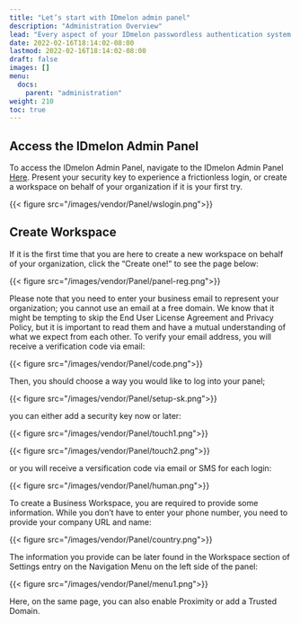```yaml
---
title: "Let’s start with IDmelon admin panel"
description: "Administration Overview"
lead: "Every aspect of your IDmelon passwordless authentication system can be managed from the IDmelon Admin Panel. This include enrolling and activating users' security keys, instantly granting or restricting access, carefully monitoring users' access, managing licenses, and more."
date: 2022-02-16T18:14:02-08:00
lastmod: 2022-02-16T18:14:02-08:00
draft: false
images: []
menu:
  docs:
    parent: "administration"
weight: 210
toc: true
---
```


## Access the IDmelon Admin Panel

To access the IDmelon Admin Panel, navigate to the IDmelon Admin Panel [Here](https://panel.idmelon.com).
Present your security key to experience a frictionless login, or create a workspace on behalf of your organization if it is your first try. 

{{< figure src="/images/vendor/Panel/wslogin.png">}}

## Create Workspace

If it is the first time that you are here to create a new workspace on behalf of your organization, click the “Create one!” to see the page below:

{{< figure src="/images/vendor/Panel/panel-reg.png">}}

Please note that you need to enter your business email to represent your organization; you cannot use an email at a free domain.
We know that it might be tempting to skip the End User License Agreement and Privacy Policy, but it is important to read them and have a mutual understanding of what we expect from each other.
To verify your email address, you will receive a verification code via email:

{{< figure src="/images/vendor/Panel/code.png">}}

Then, you should choose a way you would like to log into your panel;

{{< figure src="/images/vendor/Panel/setup-sk.png">}}

you can either add a security key now or later:

{{< figure src="/images/vendor/Panel/touch1.png">}}

{{< figure src="/images/vendor/Panel/touch2.png">}}

or you will receive a versification code via email or SMS for each login:

{{< figure src="/images/vendor/Panel/human.png">}}

To create a Business Workspace, you are required to provide some information. While you don’t have to enter your phone number, you need to provide your company URL and name:

{{< figure src="/images/vendor/Panel/country.png">}}

The information you provide can be later found in the Workspace section of Settings entry on the Navigation Menu on the left side of the panel:

{{< figure src="/images/vendor/Panel/menu1.png">}}

Here, on the same page, you can also enable Proximity or add a Trusted Domain.

